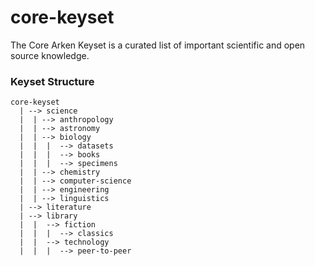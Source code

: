 # core-keyset

The Core Arken Keyset is a curated list of important scientific and open source knowledge.

### Keyset Structure

```
core-keyset
  | --> science
  |  | --> anthropology
  |  | --> astronomy
  |  | --> biology
  |  |  |  --> datasets
  |  |  |  --> books
  |  |  |  --> specimens
  |  | --> chemistry
  |  | --> computer-science
  |  | --> engineering
  |  | --> linguistics
  | --> literature
  | --> library
  |  |  --> fiction
  |  |  |  --> classics
  |  |  --> technology
  |  |  |  --> peer-to-peer
```
